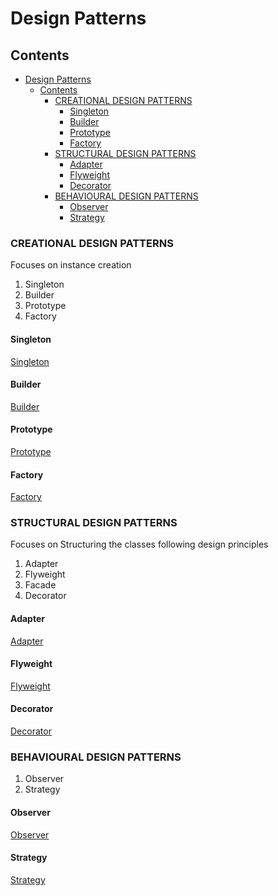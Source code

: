 # Design Patterns

## Contents

- [Design Patterns](#design-patterns)
  - [Contents](#contents)
    - [CREATIONAL DESIGN PATTERNS](#creational-design-patterns)
      - [Singleton](#singleton)
      - [Builder](#builder)
      - [Prototype](#prototype)
      - [Factory](#factory)
    - [STRUCTURAL DESIGN PATTERNS](#structural-design-patterns)
      - [Adapter](#adapter)
      - [Flyweight](#flyweight)
      - [Decorator](#decorator)
    - [BEHAVIOURAL DESIGN PATTERNS](#behavioural-design-patterns)
      - [Observer](#observer)
      - [Strategy](#strategy)

### CREATIONAL DESIGN PATTERNS

Focuses on instance creation

1. Singleton
2. Builder
3. Prototype
4. Factory

#### Singleton

[Singleton](./src/main/java/com/example/singleton/README.md "singleton readme")

#### Builder

[Builder](./src/main/java/com/example/builder/README.md "Builder readme")

#### Prototype

[Prototype](./src/main/java/com/example/prototype/README.md)

#### Factory

[Factory](./src/main/java/com/example/factory/README.md)

### STRUCTURAL DESIGN PATTERNS

Focuses on Structuring the classes following design principles

1. Adapter
2. Flyweight
3. Facade
4. Decorator

#### Adapter

[Adapter](./src/main/java/com/example/adapter/README.md)

#### Flyweight

[Flyweight](./src/main/java/com/example/flyweight/README.md)

#### Decorator

[Decorator](./src/main/java/com/example/decorator/README.md)

### BEHAVIOURAL DESIGN PATTERNS

1. Observer
2. Strategy

#### Observer

[Observer](./src/main/java/com/example/observer/README.md)

#### Strategy

[Strategy](./src/main/java/com/example/strategy/README.md)
